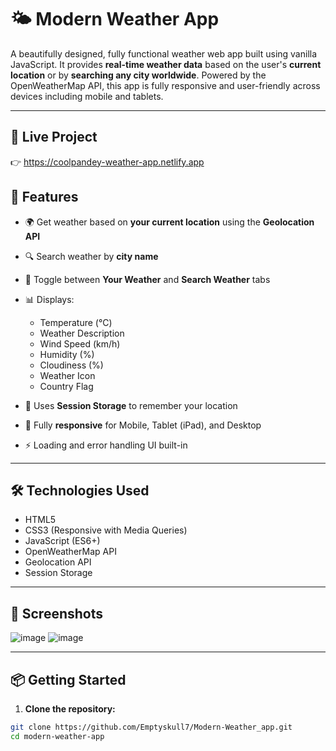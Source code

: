 # 🌤️ Modern Weather App

A beautifully designed, fully functional weather web app built using vanilla JavaScript. It provides **real-time weather data** based on the user's **current location** or by **searching any city worldwide**. Powered by the OpenWeatherMap API, this app is fully responsive and user-friendly across devices including mobile and tablets.

---

## 🔗 Live Project

👉 https://coolpandey-weather-app.netlify.app

## 🚀 Features

- 🌍 Get weather based on **your current location** using the **Geolocation API**
- 🔍 Search weather by **city name**
- 🧭 Toggle between **Your Weather** and **Search Weather** tabs
- 📊 Displays:
  - Temperature (°C)
  - Weather Description
  - Wind Speed (km/h)
  - Humidity (%)
  - Cloudiness (%)
  - Weather Icon
  - Country Flag

- 💾 Uses **Session Storage** to remember your location
- 📱 Fully **responsive** for Mobile, Tablet (iPad), and Desktop
- ⚡ Loading and error handling UI built-in

---

## 🛠️ Technologies Used

- HTML5  
- CSS3 (Responsive with Media Queries)  
- JavaScript (ES6+)  
- OpenWeatherMap API  
- Geolocation API  
- Session Storage

---

## 📸 Screenshots

![image](https://github.com/user-attachments/assets/edd0ef06-16ed-4c86-b88b-6f0d259e8926)
![image](https://github.com/user-attachments/assets/4efd0460-1954-484d-98ff-1d9e3d8b1465)



---

## 📦 Getting Started

1. **Clone the repository:**

```bash
git clone https://github.com/Emptyskull7/Modern-Weather_app.git
cd modern-weather-app
